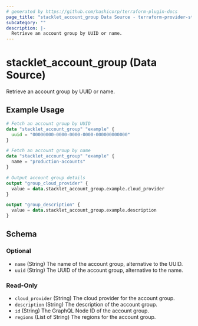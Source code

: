 ```yaml
---
# generated by https://github.com/hashicorp/terraform-plugin-docs
page_title: "stacklet_account_group Data Source - terraform-provider-stacklet"
subcategory: ""
description: |-
  Retrieve an account group by UUID or name.
---
```


# stacklet_account_group (Data Source)

Retrieve an account group by UUID or name.

## Example Usage

```terraform
# Fetch an account group by UUID
data "stacklet_account_group" "example" {
  uuid = "00000000-0000-0000-0000-000000000000"
}

# Fetch an account group by name
data "stacklet_account_group" "example" {
  name = "production-accounts"
}

# Output account group details
output "group_cloud_provider" {
  value = data.stacklet_account_group.example.cloud_provider
}

output "group_description" {
  value = data.stacklet_account_group.example.description
}
```

<!-- schema generated by tfplugindocs -->
## Schema

### Optional

- `name` (String) The name of the account group, alternative to the UUID.
- `uuid` (String) The UUID of the account group, alternative to the name.

### Read-Only

- `cloud_provider` (String) The cloud provider for the account group.
- `description` (String) The description of the account group.
- `id` (String) The GraphQL Node ID of the account group.
- `regions` (List of String) The regions for the account group.
